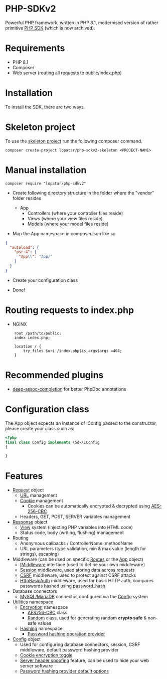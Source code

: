 # PHP-SDKv2

Powerful PHP framework, written in PHP 8.1, modernised version of rather
primitive [PHP SDK](https://github.com/lopatar/PHP-SDK) (which is now archived).

# Requirements

- PHP 8.1
- Composer
- Web server (routing all requests to public/index.php)

# Installation

To install the SDK, there are two ways.

# Skeleton project

To use the [skeleton project](https://github.com/lopatar/PHP-SDKv2-Skeleton) run the following composer command.

```shell
composer create-project lopatar/php-sdkv2-skeleton <PROJECT-NAME>
```

# Manual installation

```shell
composer require "lopatar/php-sdkv2"
```

- Create following directory structure in the folder where the "vendor" folder resides
    - App
        - Controllers (where your controller files reside)
        - Views (where your view files reside)
        - Models (where your model files reside)

- Map the App namespace in composer.json like so

```json
{
  "autoload": {
    "psr-4": {
      "App\\": "App/"
    }
  }
}
```

- Create your configuration class

- Done!

# Routing requests to index.php

- NGINX

```
    root /path/to/public;
    index index.php;

    location / {
        try_files $uri /index.php$is_args$args =404;
    }
```

# Recommended plugins

- [deep-assoc-completion](https://plugins.jetbrains.com/plugin/9927-deep-assoc-completion) for better PhpDoc annotations

# Configuration class

The App object expects an instance of IConfig passed to the constructor, please create your class such as:

```php
<?php
final class Config implements \Sdk\IConfig
{

}
```

# Features

- [Request](https://github.com/lopatar/PHP-SDKv2/blob/main/Sdk/Http/Request.php) object
    - [URL](https://github.com/lopatar/PHP-SDKv2/blob/main/Sdk/Http/Entities/Url.php) management
    - [Cookie](https://github.com/lopatar/PHP-SDKv2/blob/main/Sdk/Http/Entities/Cookie.php) management
        - Cookies can be automatically encrypted & decrypted
          using [AES-256-CBC](https://github.com/lopatar/PHP-SDKv2/blob/main/Sdk/IConfig.php#L134)
    - Headers, GET, POST, SERVER variables management
- [Response](https://github.com/lopatar/PHP-SDKv2/blob/main/Sdk/Http/Response.php) object
    - [View](https://github.com/lopatar/PHP-SDKv2/blob/main/Sdk/Render/View.php) system (injecting PHP variables into
      HTML code)
    - Status code, body (writing, flushing) management
- Routing
    - Anonymous callbacks / ControllerName::methodName
    - URL parameters (type validation, min & max value (length for strings), escaping)
- Middleware (can be used on
  specific [Routes](https://github.com/lopatar/PHP-SDKv2/blob/main/Sdk/Routing/Entities/Route.php) or
  the [App](https://github.com/lopatar/PHP-SDKv2/blob/main/Sdk/App.php) object)
    - [IMiddleware](https://github.com/lopatar/PHP-SDKv2/blob/main/Sdk/Middleware/Interfaces/IMiddleware.php)
      interface (used to define your own middleware)
    - [Session](https://github.com/lopatar/PHP-SDKv2/blob/main/Sdk/Middleware/Session.php) middleware, used storing data
      across requests
    - [CSRF](https://github.com/lopatar/PHP-SDKv2/blob/main/Sdk/Middleware/CSRF.php) middleware, used to protect against
      CSRF attacks
    - [HttpBasicAuth](https://github.com/lopatar/PHP-SDKv2/blob/main/Sdk/Middleware/HttpBasicAuth.php) middleware, used
      for basic HTTP auth, compares passwords hashed using [password_hash](https://www.php.net/password_hash)
- Database connectors
    - [MySQL/MariaDB](https://github.com/lopatar/PHP-SDKv2/blob/main/Sdk/Database/MariaDB/Connection.php) connector,
      configured via the [Config](https://github.com/lopatar/PHP-SDKv2/blob/main/Sdk/Config.php) system
- [Utilities](https://github.com/lopatar/PHP-SDKv2/blob/main/Sdk/Utils/) namespace
    - [Encryption](https://github.com/lopatar/PHP-SDKv2/blob/main/Sdk/Utils/Encryption) namespace
        - [AES256-CBC](https://github.com/lopatar/PHP-SDKv2/blob/main/Sdk/Utils/Encryption/AES256.php) class
        - [Random](https://github.com/lopatar/PHP-SDKv2/blob/main/Sdk/Utils/Random.php) class, used for generating
          random **crypto safe** & non-safe values
    - [Hashing](https://github.com/lopatar/PHP-SDKv2/blob/main/Sdk/Utils/Hashing) namespace
        - [Password hashing operation provider](https://github.com/lopatar/PHP-SDKv2/blob/main/Sdk/Utils/PasswordProvider.php)
- [Config](https://github.com/lopatar/PHP-SDKv2/blob/main/Sdk/Config.php) object
    - Used for configuring database connectors, session, CSRF middleware, default password hashing provider
    - [Cookie encryption toggle](https://github.com/lopatar/PHP-SDKv2/blob/main/Sdk/Config.php#L134)
    - [Server header spoofing](https://github.com/lopatar/PHP-SDKv2/blob/main/Sdk/Config.php#L120) feature, can be used
      to hide your web server software
    - [Password hashing provider default options](https://github.com/lopatar/PHP-SDKv2/blob/main/Sdk/Config.php#L136)